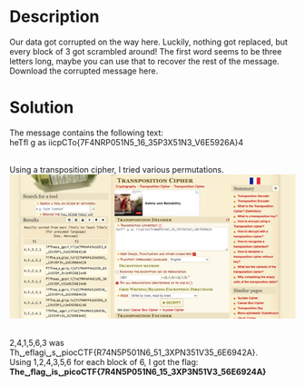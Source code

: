# Description<br>
Our data got corrupted on the way here. Luckily, nothing got replaced, but every block of 3 got scrambled around! The first word seems to be three letters long, maybe you can use that to recover the rest of the message.
Download the corrupted message here.<br>

# Solution
The message contains the following text: <br>
heTfl g as iicpCTo{7F4NRP051N5_16_35P3X51N3_V6E5926A}4<br><br>

Using a transposition cipher, I tried various permutations. <br>
![img2](img2.png)

<br>2,4,1,5,6,3 was Th␣eflagi␣s␣piocCTF{R74N5P501N6_51_3XPN351V35_6E6942A}.<br>
Using 1,2,4,3,5,6 for each block of 6, I got the flag:<br>
__The␣flag␣is␣picoCTF{7R4N5P051N6_15_3XP3N51V3_56E6924A}__

